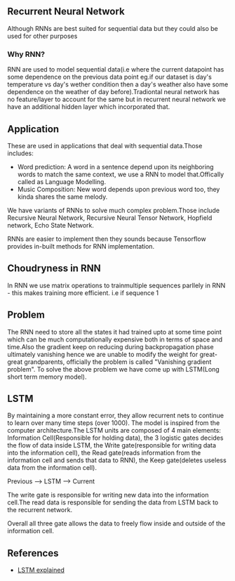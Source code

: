 ## Recurrent Neural Network

Although RNNs are best suited for sequential data but they could also be used for other purposes

### Why RNN?

RNN are used to model sequential data(i.e where the current datapoint has some dependence on the previous data point eg.if our dataset is day's temperature vs day's wether condition then a day's weather also have some dependence on the weather of day before).Tradiontal neural network has no feature/layer to account for the same but in recurrent neural network we have an additional hidden layer which incorporated that.

## Application
These are used in applications that deal with sequential data.Those includes:

* Word prediction: A word in a sentence depend upon its neighboring words to match the same context, we use a RNN to model that.Offically called as Language Modelling.
* Music Composition: New word depends upon previous word too, they kinda shares the same melody.

We have variants of RNNs to solve much complex problem.Those include Recursive Neural Network, Recursive Neural Tensor Network, Hopfield network, Echo State Network.

RNNs are easier to implement then they sounds because Tensorflow provides in-built methods for RNN implementation.

## Choudryness in RNN

In RNN we use matrix operations to trainmultiple sequences parllely in RNN - this makes training more efficient.
i.e if sequence 1 

## Problem

The RNN need to store all the states it had trained upto at some time point which can be much computationally expensive both in terms of space and time.Also the gradient keep on reducing during backpropagation phase ultimately vanishing hence we are unable to modify the weight for great-great grandparents, officially the problem is called "Vanishing gradient problem".
To solve the above problem we have come up with LSTM(Long short term memory model).

## LSTM

By maintaining a more constant error, they allow recurrent nets to continue to learn over many time steps (over 1000).
The model is inspired from the computer architecture.The LSTM units are composed of 4 main elements: Information Cell(Responsible for holding data), the 3 logistic gates decides the flow of data inside LSTM, the Write gate(responsible for writing data into the information cell), the Read gate(reads information from the information cell and sends that data to RNN), the Keep gate(deletes useless data from the information cell).

Previous  --> LSTM --> Current 

The write gate is responsible for writing new data into the information cell.The read data is responsible for sending the data from LSTM back to the recurrent network.

Overall all three gate allows the data to freely flow inside and outside of the information cell.

## References

* [LSTM explained](https://deeplearning4j.org/lstm.html)

